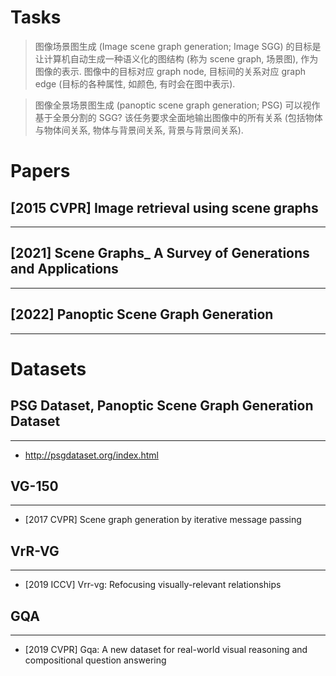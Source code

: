 # Tasks

> 图像场景图生成 (Image scene graph generation; Image SGG) 的目标是让计算机自动生成一种语义化的图结构 (称为 scene graph, 场景图), 作为图像的表示. 图像中的目标对应 graph node, 目标间的关系对应 graph edge (目标的各种属性, 如颜色, 有时会在图中表示).

> 图像全景场景图生成 (panoptic scene graph generation; PSG) 可以视作基于全景分割的 SGG? 该任务要求全面地输出图像中的所有关系 (包括物体与物体间关系, 物体与背景间关系, 背景与背景间关系).

# Papers

## [2015 CVPR] Image retrieval using scene graphs
----

## [2021] Scene Graphs_ A Survey of Generations and Applications
---

## [2022] Panoptic Scene Graph Generation
---

# Datasets

## PSG Dataset, Panoptic Scene Graph Generation Dataset
----
- http://psgdataset.org/index.html

## VG-150
----
- [2017 CVPR] Scene graph generation by iterative message passing

## VrR-VG
----
- [2019 ICCV] Vrr-vg: Refocusing visually-relevant relationships

## GQA
----
- [2019 CVPR] Gqa: A new dataset for real-world visual reasoning and compositional question answering


